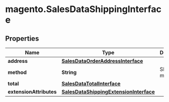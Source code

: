 # magento.SalesDataShippingInterface

## Properties
Name | Type | Description | Notes
------------ | ------------- | ------------- | -------------
**address** | [**SalesDataOrderAddressInterface**](SalesDataOrderAddressInterface.md) |  | [optional] 
**method** | **String** | Shipping method | [optional] 
**total** | [**SalesDataTotalInterface**](SalesDataTotalInterface.md) |  | [optional] 
**extensionAttributes** | [**SalesDataShippingExtensionInterface**](SalesDataShippingExtensionInterface.md) |  | [optional] 


